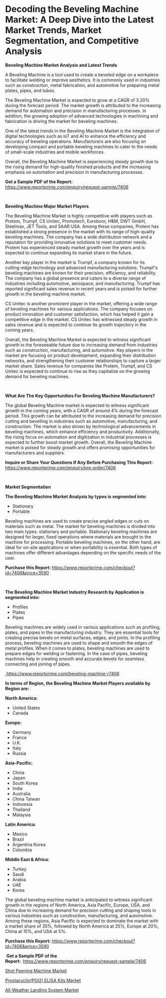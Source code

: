 <p><h1>Decoding the Beveling Machine Market: A Deep Dive into the Latest Market Trends, Market Segmentation, and Competitive Analysis</h1></p><p><strong>Beveling Machine Market Analysis and Latest Trends</strong></p>
<p><p>A Beveling Machine is a tool used to create a beveled edge on a workpiece to facilitate welding or improve aesthetics. It is commonly used in industries such as construction, metal fabrication, and automotive for preparing metal plates, pipes, and tubes.</p><p>The Beveling Machine Market is expected to grow at a CAGR of 3.20% during the forecast period. The market growth is attributed to the increasing demand for automation and precision in manufacturing processes. In addition, the growing adoption of advanced technologies in machining and fabrication is driving the market for beveling machines.</p><p>One of the latest trends in the Beveling Machine Market is the integration of digital technologies such as IoT and AI to enhance the efficiency and accuracy of beveling operations. Manufacturers are also focusing on developing compact and portable beveling machines to cater to the needs of small-scale industries and mobile workforces.</p><p>Overall, the Beveling Machine Market is experiencing steady growth due to the rising demand for high-quality finished products and the increasing emphasis on automation and precision in manufacturing processes.</p></p>
<p><strong>Get a Sample PDF of the Report:&nbsp;</strong> <a href="https://www.reportprime.com/enquiry/request-sample/7406">https://www.reportprime.com/enquiry/request-sample/7406</a></p>
<p>&nbsp;</p>
<p><strong>Beveling Machine Major Market Players</strong></p>
<p><p>The Beveling Machine Market is highly competitive with players such as Protem, Trumpf, CS Unitec, Promotech, Euroboor, H&M, DWT GmbH, Steelmax, JET Tools, and SAAR USA. Among these companies, Protem has established a strong presence in the market with its range of high-quality beveling machines. The company has a wide distribution network and a reputation for providing innovative solutions to meet customer needs. Protem has experienced steady market growth over the years and is expected to continue expanding its market share in the future.</p><p>Another key player in the market is Trumpf, a company known for its cutting-edge technology and advanced manufacturing solutions. Trumpf's beveling machines are known for their precision, efficiency, and reliability. The company has a global presence and caters to a diverse range of industries including automotive, aerospace, and manufacturing. Trumpf has reported significant sales revenue in recent years and is poised for further growth in the beveling machine market.</p><p>CS Unitec is another prominent player in the market, offering a wide range of beveling machines for various applications. The company focuses on product innovation and customer satisfaction, which has helped it gain a competitive edge in the market. CS Unitec has witnessed steady growth in sales revenue and is expected to continue its growth trajectory in the coming years.</p><p>Overall, the Beveling Machine Market is expected to witness significant growth in the foreseeable future due to increasing demand from industries such as construction, manufacturing, and automotive. Key players in the market are focusing on product development, expanding their distribution networks, and strengthening their customer relationships to capture a larger market share. Sales revenue for companies like Protem, Trumpf, and CS Unitec is expected to continue to rise as they capitalize on the growing demand for beveling machines.</p></p>
<p>&nbsp;</p>
<p><strong>What Are The Key Opportunities For Beveling Machine Manufacturers?</strong></p>
<p><p>The global Beveling Machine market is expected to witness significant growth in the coming years, with a CAGR of around 4% during the forecast period. This growth can be attributed to the increasing demand for precision cutting and bevelling in industries such as automotive, manufacturing, and construction. The market is also driven by technological advancements in beveling machines, which enhance efficiency and productivity. Additionally, the rising focus on automation and digitization in industrial processes is expected to further boost market growth. Overall, the Beveling Machine market is poised for steady growth and offers promising opportunities for manufacturers and suppliers.</p></p>
<p><strong>Inquire or Share Your Questions If Any Before Purchasing This Report:</strong> <a href="https://www.reportprime.com/enquiry/pre-order/7406">https://www.reportprime.com/enquiry/pre-order/7406</a></p>
<p>&nbsp;</p>
<p><strong>Market Segmentation</strong></p>
<p><strong>The Beveling Machine Market Analysis by types is segmented into:</strong></p>
<p><ul><li>Stationary</li><li>Portable</li></ul></p>
<p><p>Beveling machines are used to create precise angled edges or cuts on materials such as metal. The market for beveling machines is divided into two main types: stationary and portable. Stationary beveling machines are designed for larger, fixed operations where materials are brought to the machine for processing. Portable beveling machines, on the other hand, are ideal for on-site applications or when portability is essential. Both types of machines offer different advantages depending on the specific needs of the user.</p></p>
<p><strong>Purchase this Report:&nbsp;</strong><a href="https://www.reportprime.com/checkout?id=7406&price=3590">https://www.reportprime.com/checkout?id=7406&price=3590</a></p>
<p>&nbsp;</p>
<p><strong>The Beveling Machine Market Industry Research by Application is segmented into:</strong></p>
<p><ul><li>Profiles</li><li>Plates</li><li>Pipes</li></ul></p>
<p><p>Beveling machines are widely used in various applications such as profiling, plates, and pipes in the manufacturing industry. They are essential tools for creating precise bevels on metal surfaces, edges, and joints. In the profiling process, beveling machines are used to shape and smooth the edges of metal profiles. When it comes to plates, beveling machines are used to prepare edges for welding or fastening. In the case of pipes, beveling machines help in creating smooth and accurate bevels for seamless connecting and joining of pipes.</p></p>
<p><a href="https://www.reportprime.com/beveling-machine-r7406">&nbsp;https://www.reportprime.com/beveling-machine-r7406</a></p>
<p><strong>In terms of Region, the Beveling Machine Market Players available by Region are:</strong></p>
<p>
    <p> <strong> North America: </strong>
        <ul>
            <li>United States</li>
            <li>Canada</li>
        </ul>
        </p> 
    <p> <strong> Europe: </strong>
        <ul>
            <li>Germany</li>
            <li>France</li>
            <li>U.K.</li>
            <li>Italy</li>
            <li>Russia</li>
        </ul>
        </p> 
    <p> <strong> Asia-Pacific: </strong>
        <ul>
            <li>China</li>
            <li>Japan</li>
            <li>South Korea</li>
            <li>India</li>
            <li>Australia</li>
            <li>China Taiwan</li>
            <li>Indonesia</li>
            <li>Thailand</li>
            <li>Malaysia</li>
        </ul>
        </p> 
    <p> <strong> Latin America: </strong>
        <ul>
            <li>Mexico</li>
            <li>Brazil</li>
            <li>Argentina Korea</li>
            <li>Colombia</li>
        </ul>
        </p> 
    <p> <strong> Middle East & Africa: </strong>
        <ul>
            <li>Turkey</li>
            <li>Saudi</li>
            <li>Arabia</li>
            <li>UAE</li>
            <li>Korea</li>
        </ul>
    </p>
    </p>
<p><p>The global beveling machine market is anticipated to witness significant growth in the regions of North America, Asia Pacific, Europe, USA, and China due to increasing demand for precision cutting and shaping tools in various industries such as construction, manufacturing, and automotive. Among these regions, Asia Pacific is expected to dominate the market with a market share of 35%, followed by North America at 25%, Europe at 20%, China at 15%, and USA at 5%.</p></p>
<p><strong>Purchase this Report: </strong><a href="https://www.reportprime.com/checkout?id=7406&price=3590">https://www.reportprime.com/checkout?id=7406&price=3590</a></p>
<p>&nbsp;<strong>Get a Sample PDF of the Report:&nbsp;&nbsp;</strong><a href="https://www.reportprime.com/enquiry/request-sample/7406">https://www.reportprime.com/enquiry/request-sample/7406</a></p>
<p><strong></strong></p>
<p><p><a href="https://github.com/Alonsoolds3wq1d81czn8rbol/Market-Research-Report-List-2/blob/main/shot-peening-machine-market.md">Shot Peening Machine Market</a></p><p><a href="https://www.linkedin.com/pulse/prostacyclinpgi2-elisa-kits-market-size-2024-2031-global-industrial-lztmf?trackingId=4ofIwJfHWE63hb7ZMzFtuw%3D%3D">Prostacyclin(PGI2) ELISA Kits Market</a></p><p><a href="https://www.linkedin.com/pulse/all-weather-landing-system-market-size-focuses-dynamics-in-depth-0epcf?trackingId=nfWyTxMDUZarBxQ5aIJpBg%3D%3D">All-Weather Landing System Market</a></p></p>
